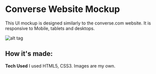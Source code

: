 # Converse Website Mockup
This UI mockup is designed similarly to the converse.com website. It is responsive to Mobile, tablets and desktops.

![alt tag](sc.png)

## How it's made:
**Tech Used** I used HTML5, CSS3. Images are my own.
